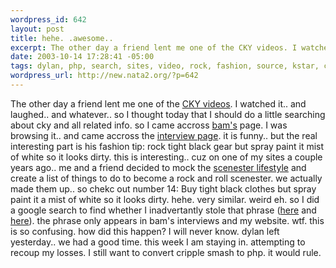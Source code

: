 ```yaml
--- 
wordpress_id: 642
layout: post
title: hehe. .awesome..
excerpt: The other day a friend lent me one of the CKY videos. I watched it.. and laughed.. and whatever.. so I thought today that I should do a little searching about cky and all related info. so I came accross bam's page. I was browsing it.. and came accross the inte...
date: 2003-10-14 17:28:41 -05:00
tags: dylan, php, search, sites, video, rock, fashion, source, kstar, cripple, smash, kungfu, google
wordpress_url: http://new.nata2.org/?p=642
---
```

The other day a friend lent me one of the <a href="http://www.ckystore.com/">CKY videos</a>. I watched it.. and laughed.. and whatever.. so I thought today that I should do a little searching about cky and all related info. so I came accross <a href="http://www.bamargera.com/home.html">bam's</a> page. I was browsing it.. and came accross the <a href="http://www.bamargera.com/interview.html">interview page</a>. it is funny.. but the real interesting part is his fashion tip: rock tight black gear but spray paint it mist of white so it looks dirty. this is interesting.. cuz on one of my sites a couple years ago.. me and a friend decided to mock the <a href="http://ironkungfu.com/wiki/index.php/RockStarScenester">scenester lifestyle</a> and create a list of things to do to become a rock and roll scenester. we actually made them up.. so chekc out number 14: Buy tight black clothes but spray paint it a mist of white so it looks dirty. hehe. very similar. weird eh. so I did a google search to find whether I inadvertantly stole that phrase (<a href="http://www.google.com/search?sourceid=navclient&ie=UTF-8&oe=UTF-8&q=a+mist+of+white+so+it+looks+dirty">here</a> and <a href="http://www.google.com/search?sourceid=navclient&ie=UTF-8&oe=UTF-8&q=%22a+mist+of+white+so+it+looks+dirty%22">here</a>). the phrase only appears in bam's interviews and my website. wtf. this is so confusing. how did this happen? I will never know. dylan left yesterday.. we had a good time. this week I am staying in. attempting to recoup my losses. I still want to convert cripple smash to php. it would rule. 
